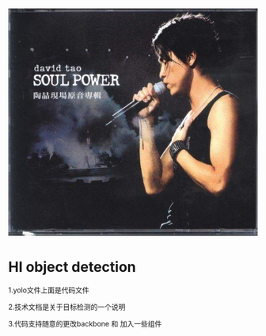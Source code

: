 #               ![](./timg.jpg)           

# HI object detection

1.yolo文件上面是代码文件

2.技术文档是关于目标检测的一个说明

3.代码支持随意的更改backbone 和 加入一些组件








